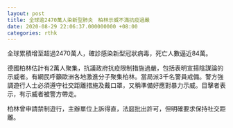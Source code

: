 ```yaml
---
layout: post
title: 全球逾2470萬人染新型肺炎　柏林示威不滿抗疫過嚴
date: 2020-08-29 22:06:37.000000000 +08:00
categories: rthk
---
```


全球累積增至超過2470萬人，確診感染新型冠狀病毒，死亡人數逼近84萬。

德國柏林估計有2萬人聚集，抗議政府抗疫限制措施過嚴，包括表明宣揚陰謀論的示威者。有網民呼籲歐洲各地激進分子聚集柏林。當局派3千名警員戒備。警方強調遊行人士必須遵守社交距離措施及戴口罩，又稱準備好應對暴力示威。目擊者表示，有示威者被警方帶走。

柏林曾申請禁制遊行，主辦單位上訴得直，法庭批出許可，但明確要求保持社交距離。
